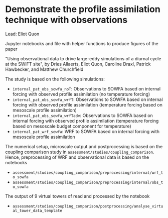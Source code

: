 # Demonstrate the profile assimilation technique with observations
Lead: Eliot Quon

Jupyter notebooks and file with helper functions to produce figures of the paper

"Using observational data to drive large-eddy simulations of a diurnal cycle at the SWiFT site",
by Dries Allaerts, Eliot Quon, Caroline Draxl, Patrick Hawbecker, and Matthew Churchfield


The study is based on the following simulations:

- `internal_pat_obs_sowfa_noT`: Observations to SOWFA based on internal forcing with observed profile assimilation (no temperature forcing)
- `internal_pat_obs_sowfa_wrfT`: Observations to SOWFA based on internal forcing with observed profile assimilation (temperature forcing based on mesoscale profile assimilation)
- `internal_pat_obs_sowfa_wrfTadv`: Observations to SOWFA based on internal forcing with observed profile assimilation (temperature forcing based on mesoscale budget component for temperature)
- `internal_pat_wrf_sowfa`: WRF to SOWFA based on internal forcing with mesoscale profile assimilation


The numerical setup, microscale output and postprocessing is based on the coupling comparison study in `assessment/studies/coupling_comparison`. Hence, preprocessing of WRF and observational data
is based on the notebooks

- `assessment/studies/coupling_comparison/preprocessing/internal/wrf_to_sowfa`
- `assessment/studies/coupling_comparison/preprocessing/internal/obs_to_sowfa`

The output of 9 virtual towers of read and processed by the notebook

- `assessment/studies/coupling_comparison/postprocessing/analyse_virtual_tower_data_template`
